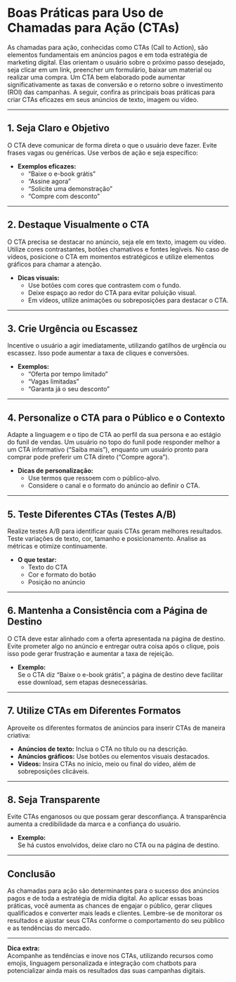 # Boas Práticas para Uso de Chamadas para Ação (CTAs)

As chamadas para ação, conhecidas como CTAs (Call to Action), são elementos fundamentais em anúncios pagos e em toda estratégia de marketing digital. Elas orientam o usuário sobre o próximo passo desejado, seja clicar em um link, preencher um formulário, baixar um material ou realizar uma compra. Um CTA bem elaborado pode aumentar significativamente as taxas de conversão e o retorno sobre o investimento (ROI) das campanhas. A seguir, confira as principais boas práticas para criar CTAs eficazes em seus anúncios de texto, imagem ou vídeo.

---

## 1. Seja Claro e Objetivo

O CTA deve comunicar de forma direta o que o usuário deve fazer. Evite frases vagas ou genéricas. Use verbos de ação e seja específico:

- **Exemplos eficazes:**  
  - “Baixe o e-book grátis”
  - “Assine agora”
  - “Solicite uma demonstração”
  - “Compre com desconto”

---

## 2. Destaque Visualmente o CTA

O CTA precisa se destacar no anúncio, seja ele em texto, imagem ou vídeo. Utilize cores contrastantes, botões chamativos e fontes legíveis. No caso de vídeos, posicione o CTA em momentos estratégicos e utilize elementos gráficos para chamar a atenção.

- **Dicas visuais:**
  - Use botões com cores que contrastem com o fundo.
  - Deixe espaço ao redor do CTA para evitar poluição visual.
  - Em vídeos, utilize animações ou sobreposições para destacar o CTA.

---

## 3. Crie Urgência ou Escassez

Incentive o usuário a agir imediatamente, utilizando gatilhos de urgência ou escassez. Isso pode aumentar a taxa de cliques e conversões.

- **Exemplos:**
  - “Oferta por tempo limitado”
  - “Vagas limitadas”
  - “Garanta já o seu desconto”

---

## 4. Personalize o CTA para o Público e o Contexto

Adapte a linguagem e o tipo de CTA ao perfil da sua persona e ao estágio do funil de vendas. Um usuário no topo do funil pode responder melhor a um CTA informativo (“Saiba mais”), enquanto um usuário pronto para comprar pode preferir um CTA direto (“Compre agora”).

- **Dicas de personalização:**
  - Use termos que ressoem com o público-alvo.
  - Considere o canal e o formato do anúncio ao definir o CTA.

---

## 5. Teste Diferentes CTAs (Testes A/B)

Realize testes A/B para identificar quais CTAs geram melhores resultados. Teste variações de texto, cor, tamanho e posicionamento. Analise as métricas e otimize continuamente.

- **O que testar:**
  - Texto do CTA
  - Cor e formato do botão
  - Posição no anúncio

---

## 6. Mantenha a Consistência com a Página de Destino

O CTA deve estar alinhado com a oferta apresentada na página de destino. Evite prometer algo no anúncio e entregar outra coisa após o clique, pois isso pode gerar frustração e aumentar a taxa de rejeição.

- **Exemplo:**  
  Se o CTA diz “Baixe o e-book grátis”, a página de destino deve facilitar esse download, sem etapas desnecessárias.

---

## 7. Utilize CTAs em Diferentes Formatos

Aproveite os diferentes formatos de anúncios para inserir CTAs de maneira criativa:

- **Anúncios de texto:** Inclua o CTA no título ou na descrição.
- **Anúncios gráficos:** Use botões ou elementos visuais destacados.
- **Vídeos:** Insira CTAs no início, meio ou final do vídeo, além de sobreposições clicáveis.

---

## 8. Seja Transparente

Evite CTAs enganosos ou que possam gerar desconfiança. A transparência aumenta a credibilidade da marca e a confiança do usuário.

- **Exemplo:**  
  Se há custos envolvidos, deixe claro no CTA ou na página de destino.

---

## Conclusão

As chamadas para ação são determinantes para o sucesso dos anúncios pagos e de toda a estratégia de mídia digital. Ao aplicar essas boas práticas, você aumenta as chances de engajar o público, gerar cliques qualificados e converter mais leads e clientes. Lembre-se de monitorar os resultados e ajustar seus CTAs conforme o comportamento do seu público e as tendências do mercado.

---

**Dica extra:**  
Acompanhe as tendências e inove nos CTAs, utilizando recursos como emojis, linguagem personalizada e integração com chatbots para potencializar ainda mais os resultados das suas campanhas digitais.